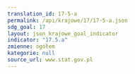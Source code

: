 ```yaml
---
translation_id: 17-5-a
permalink: /api/krajowe/17/17-5-a.json
sdg_goal: 17
layout: json_krajowe_goal_indicator
indicator: "17.5.a"
zmienne: ogółem
kategorie: null
source_url: www.stat.gov.pl
---
```

